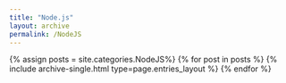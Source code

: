 ```yaml
---
title: "Node.js"
layout: archive
permalink: /NodeJS
---
```



{% assign posts = site.categories.NodeJS%}
{% for post in posts %} {% include archive-single.html type=page.entries_layout %} {% endfor %}